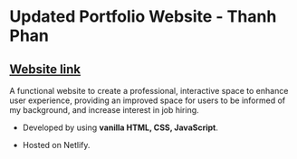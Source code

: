 # Updated Portfolio Website - Thanh Phan 

## [Website link](https://thanh-phan.netlify.app)

A functional website to create a professional, interactive space to enhance user experience, providing an improved space for users to be informed of my background, and increase interest in job hiring.

- Developed by using **vanilla HTML, CSS, JavaScript**. 

- Hosted on Netlify. 
